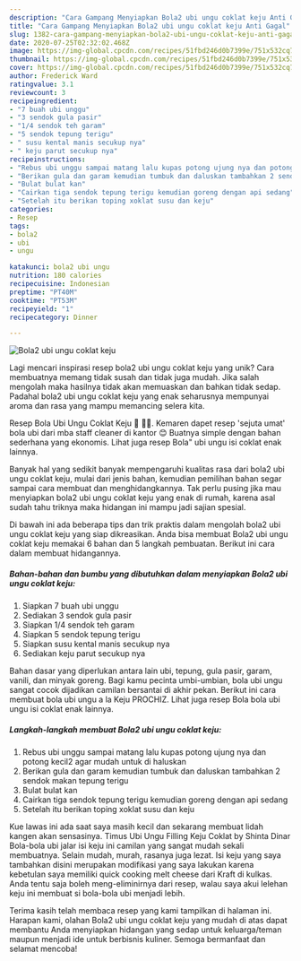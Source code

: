 ```yaml
---
description: "Cara Gampang Menyiapkan Bola2 ubi ungu coklat keju Anti Gagal"
title: "Cara Gampang Menyiapkan Bola2 ubi ungu coklat keju Anti Gagal"
slug: 1382-cara-gampang-menyiapkan-bola2-ubi-ungu-coklat-keju-anti-gagal
date: 2020-07-25T02:32:02.468Z
image: https://img-global.cpcdn.com/recipes/51fbd246d0b7399e/751x532cq70/bola2-ubi-ungu-coklat-keju-foto-resep-utama.jpg
thumbnail: https://img-global.cpcdn.com/recipes/51fbd246d0b7399e/751x532cq70/bola2-ubi-ungu-coklat-keju-foto-resep-utama.jpg
cover: https://img-global.cpcdn.com/recipes/51fbd246d0b7399e/751x532cq70/bola2-ubi-ungu-coklat-keju-foto-resep-utama.jpg
author: Frederick Ward
ratingvalue: 3.1
reviewcount: 3
recipeingredient:
- "7 buah ubi unggu"
- "3 sendok gula pasir"
- "1/4 sendok teh garam"
- "5 sendok tepung terigu"
- " susu kental manis secukup nya"
- " keju parut secukup nya"
recipeinstructions:
- "Rebus ubi unggu sampai matang lalu kupas potong ujung nya dan potong kecil2 agar mudah untuk di haluskan"
- "Berikan gula dan garam kemudian tumbuk dan daluskan tambahkan 2 sendok makan tepung terigu"
- "Bulat bulat kan"
- "Cairkan tiga sendok tepung terigu kemudian goreng dengan api sedang"
- "Setelah itu berikan toping xoklat susu dan keju"
categories:
- Resep
tags:
- bola2
- ubi
- ungu

katakunci: bola2 ubi ungu 
nutrition: 180 calories
recipecuisine: Indonesian
preptime: "PT40M"
cooktime: "PT53M"
recipeyield: "1"
recipecategory: Dinner

---
```



![Bola2 ubi ungu coklat keju](https://img-global.cpcdn.com/recipes/51fbd246d0b7399e/751x532cq70/bola2-ubi-ungu-coklat-keju-foto-resep-utama.jpg)

Lagi mencari inspirasi resep bola2 ubi ungu coklat keju yang unik? Cara membuatnya memang tidak susah dan tidak juga mudah. Jika salah mengolah maka hasilnya tidak akan memuaskan dan bahkan tidak sedap. Padahal bola2 ubi ungu coklat keju yang enak seharusnya mempunyai aroma dan rasa yang mampu memancing selera kita.

Resep Bola Ubi Ungu Coklat Keju 🍠 🍫🧀. Kemaren dapet resep &#39;sejuta umat&#39; bola ubi dari mba staff cleaner di kantor 😊 Buatnya simple dengan bahan sederhana yang ekonomis. Lihat juga resep Bola&#34; ubi ungu isi coklat enak lainnya.

Banyak hal yang sedikit banyak mempengaruhi kualitas rasa dari bola2 ubi ungu coklat keju, mulai dari jenis bahan, kemudian pemilihan bahan segar sampai cara membuat dan menghidangkannya. Tak perlu pusing jika mau menyiapkan bola2 ubi ungu coklat keju yang enak di rumah, karena asal sudah tahu triknya maka hidangan ini mampu jadi sajian spesial.


Di bawah ini ada beberapa tips dan trik praktis dalam mengolah bola2 ubi ungu coklat keju yang siap dikreasikan. Anda bisa membuat Bola2 ubi ungu coklat keju memakai 6 bahan dan 5 langkah pembuatan. Berikut ini cara dalam membuat hidangannya.

<!--inarticleads1-->

##### Bahan-bahan dan bumbu yang dibutuhkan dalam menyiapkan Bola2 ubi ungu coklat keju:

1. Siapkan 7 buah ubi unggu
1. Sediakan 3 sendok gula pasir
1. Siapkan 1/4 sendok teh garam
1. Siapkan 5 sendok tepung terigu
1. Siapkan  susu kental manis secukup nya
1. Sediakan  keju parut secukup nya


Bahan dasar yang diperlukan antara lain ubi, tepung, gula pasir, garam, vanili, dan minyak goreng. Bagi kamu pecinta umbi-umbian, bola ubi ungu sangat cocok dijadikan camilan bersantai di akhir pekan. Berikut ini cara membuat bola ubi ungu a la Keju PROCHIZ. Lihat juga resep Bola bola ubi ungu isi coklat enak lainnya. 

<!--inarticleads2-->

##### Langkah-langkah membuat Bola2 ubi ungu coklat keju:

1. Rebus ubi unggu sampai matang lalu kupas potong ujung nya dan potong kecil2 agar mudah untuk di haluskan
1. Berikan gula dan garam kemudian tumbuk dan daluskan tambahkan 2 sendok makan tepung terigu
1. Bulat bulat kan
1. Cairkan tiga sendok tepung terigu kemudian goreng dengan api sedang
1. Setelah itu berikan toping xoklat susu dan keju


Kue lawas ini ada saat saya masih kecil dan sekarang membuat lidah kangen akan sensasinya. Timus Ubi Ungu Filling Keju Coklat by Shinta Dinar Bola-bola ubi jalar isi keju ini camilan yang sangat mudah sekali membuatnya. Selain mudah, murah, rasanya juga lezat. Isi keju yang saya tambahkan disini merupakan modifikasi yang saya lakukan karena kebetulan saya memiliki quick cooking melt cheese dari Kraft di kulkas. Anda tentu saja boleh meng-eliminirnya dari resep, walau saya akui lelehan keju ini membuat si bola-bola ubi menjadi lebih. 

Terima kasih telah membaca resep yang kami tampilkan di halaman ini. Harapan kami, olahan Bola2 ubi ungu coklat keju yang mudah di atas dapat membantu Anda menyiapkan hidangan yang sedap untuk keluarga/teman maupun menjadi ide untuk berbisnis kuliner. Semoga bermanfaat dan selamat mencoba!
